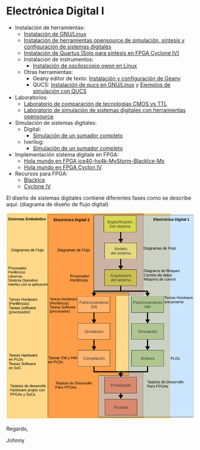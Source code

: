 # Electrónica Digital I

* Instalación de herramientas:
    * [Instalación de GNU/Linux](./installTools/how-install-linux.md)
    * [Instalación de herramientas opensource de simulación, síntesis y configuración de sistemas digitales](./installTools/conda-and-tools.md)
    * [Instalación de Quartus (Solo para síntesis en FPGA Cyclone IV)](./installTools/quartus.md)
    * Instalación de instrumentos:
        * [Instalación de osciloscopio owon en Linux](./installTools/instruments/oscilloscope-owon/)
    * Otras herramientas:
        * Geany editor de texto: [Instalación y configuración de Geany](./installTools/geany.md)
        * QUCS: [Instalación de qucs en GNU/Linux](https://github.com/johnnycubides/qucs-tutorial-examples/tree/main/install/linux) y [Ejemplos de simulación con QUCS](https://github.com/johnnycubides/qucs-tutorial-examples/tree/main/examples)
* Laboratorios:
    * [Laboratorio de comparación de tecnologías CMOS vs TTL](./labs/lab-tec/)
    * [Laboratorio de simulación de sistemas digitales con herramientas opensource](./labs/lab01/)
* Simulación de sistemas digitales:
    * Digital:
        * [Simulación de un sumador completo](./simulations/digital/digital_sim_fullAdder/)
    * Iverilog:
        * [Simulación de un sumador completo](./simulations/iverilog/fullAdder/)
* Implementación sistema digitale en FPGA:
    * [Hola mundo en FPGA ice40-hx4k-MyStorm-BlackIce-Mx](./fpga-example/ice40-hx4k-MyStorm-BlackIce-Mx/blink/)
    * [Hola mundo en FPGA Cyclon IV](./fpga-example/altera-c4e6e10/fullAdder/)
* Recursos para FPGA:
    * [BlackIce](./fpga-example/ice40-hx4k-MyStorm-BlackIce-Mx/resources)
    * [Cyclone IV](./fpga-example/altera-c4e6e10/resources)

El diseño de sistemas digitales contiene diferentes fases como se describe aquí: (diagrama de diseño de flujo digital)

![Metodología de diseño de sistemas digitales](img/metodoliga-de-diseno-sistemas-digitales.png)


Regards,

Johnny
